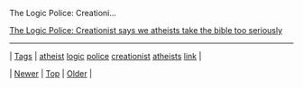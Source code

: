 <!--
title: The Logic Police
date: 2020-06-28T15:27:00.193Z
tags: atheist, logic, police, creationist, atheists, link
-->


The Logic Police: Creationi...

[The Logic Police: Creationist says we atheists take the bible too seriously](http://thelogicpolice.blogspot.com/2013/12/creationist-says-we-atheists-take-bible.html)

<!--BOTTOM-POST-NAVIGATION-->
---

| [Tags](tags.md) | [atheist](tag-atheist.md) [logic](tag-logic.md) [police](tag-police.md) [creationist](tag-creationist.md) [atheists](tag-atheists.md) [link](tag-link.md) |

| [Newer](69279740644.md) | [Top](index.md) | [Older](69369995911.md) |